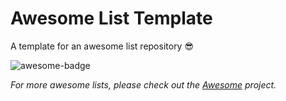 # Awesome List Template

A template for an awesome list repository :sunglasses:

![awesome-badge](https://img.shields.io/badge/awesome-list_template-blue)

_For more awesome lists, please check out the [Awesome](https://github.com/sindresorhus/awesome) project._
